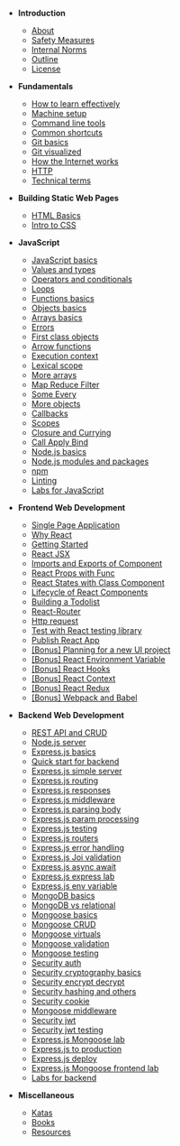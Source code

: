- **Introduction**

  - [About](introduction/about_dev-training)
  - [Safety Measures](introduction/safety-measures)
    <!-- - [FAQ](introduction/faq) -->
    <!-- - [Prerequisite](introduction/prerequisite) -->
    <!-- - [Applying to Jumpstart](introduction/application) -->
  - [Internal Norms](introduction/internal-norms)
  - [Outline](introduction/outline_dev_training)
  - [License](introduction/license)

- **Fundamentals**

  - [How to learn effectively](fundamentals/how-to-learn)
  - [Machine setup](fundamentals/machine)
  - [Command line tools](fundamentals/command-line)
  - [Common shortcuts](fundamentals/shortcuts)
  - [Git basics](fundamentals/git-basics)
  - [Git visualized](fundamentals/git-visualize)
  - [How the Internet works](fundamentals/how-internet-works)
  - [HTTP](fundamentals/http)
  - [Technical terms](fundamentals/technical-terms)

- **Building Static Web Pages**

  - [HTML Basics](html&css/html)
  - [Intro to CSS](html&css/css-basics)

- **JavaScript**

  - [JavaScript basics](javascript/javascript-basics)
  - [Values and types](javascript/values-types)
  - [Operators and conditionals](javascript/operators-conditional)
  - [Loops](javascript/loops)
  - [Functions basics](javascript/functions-basics)
  - [Objects basics](javascript/objects-basics)
  - [Arrays basics](javascript/arrays-basics)
  - [Errors](javascript/errors)
  - [First class objects](javascript/first-class-objects)
  - [Arrow functions](javascript/arrow-functions)
  - [Execution context](javascript/execution-context)
  - [Lexical scope](javascript/lexical-scope)
  - [More arrays](javascript/arrays)
  - [Map Reduce Filter](javascript/map-reduce-filter)
  - [Some Every](javascript/some-every)
  - [More objects](javascript/objects)
  - [Callbacks](javascript/callbacks)
  - [Scopes](javascript/scopes)
  - [Closure and Currying](javascript/closure-currying)
  - [Call Apply Bind](javascript/call-apply-bind)
  - [Node.js basics](javascript/node-basics)
  - [Node.js modules and packages](javascript/node-modules)
  - [npm](javascript/npm)
  - [Linting](javascript/linting)
  - [Labs for JavaScript](javascript/javascript-labs)

- **Frontend Web Development**

  - [Single Page Application](frontend-web-development/single-page-application)
  - [Why React](frontend-web-development/why-react)
  - [Getting Started](frontend-web-development/react-hello-world)
  - [React JSX](frontend-web-development/react-jsx)
  - [Imports and Exports of Component](frontend-web-development/import-export-components)
  - [React Props with Func](frontend-web-development/react-props-with-func)
  - [React States with Class Component](frontend-web-development/react-state-with-class)
  - [Lifecycle of React Components](frontend-web-development/react-lifecycle)
  - [Building a Todolist](frontend-web-development/react-todo-list)
  - [React-Router](frontend-web-development/react-router)
  - [Http request](frontend-web-development/http-request)
  - [Test with React testing library](frontend-web-development/react-testing-library)
  - [Publish React App](frontend-web-development/publish-react)
  - [[Bonus] Planning for a new UI project](frontend-web-development/planning-new-project)
  - [[Bonus] React Environment Variable](frontend-web-development/react-env-variable)
  - [[Bonus] React Hooks](frontend-web-development/react-hooks)
  - [[Bonus] React Context](frontend-web-development/react-context)
  - [[Bonus] React Redux](frontend-web-development/react-redux)
  - [[Bonus] Webpack and Babel](frontend-web-development/webpack-babel)

- **Backend Web Development**

  - [REST API and CRUD](backend-web-development/rest-api)
  - [Node.js server](backend-web-development/node-server)
  - [Express.js basics](backend-web-development/express-basics)
  - [Quick start for backend](backend-web-development/backend-quick-start)
  - [Express.js simple server](backend-web-development/express-simple-server)
  - [Express.js routing](backend-web-development/express-routing)
  - [Express.js responses](backend-web-development/express-responses)
  - [Express.js middleware](backend-web-development/express-middleware)
  - [Express.js parsing body](backend-web-development/express-parsing-request-body)
  - [Express.js param processing](backend-web-development/express-param-processing)
  - [Express.js testing](backend-web-development/express-testing)
  - [Express.js routers](backend-web-development/express-routers)
  - [Express.js error handling](backend-web-development/express-error-handling)
  - [Express.js Joi validation](backend-web-development/express-joi-validation)
  - [Express.js async await](backend-web-development/express-async-await)
  - [Express.js express lab](backend-web-development/express-lab)
  - [Express.js env variable](backend-web-development/express-env-variable)
  - [MongoDB basics](backend-web-development/mongodb-basics)
  - [MongoDB vs relational](backend-web-development/mongodb-vs-relational)
  - [Mongoose basics](backend-web-development/mongoose-basics)
  - [Mongoose CRUD](backend-web-development/mongoose-crud)
  - [Mongoose virtuals](backend-web-development/mongoose-virtuals)
  - [Mongoose validation](backend-web-development/mongoose-validation)
  - [Mongoose testing](backend-web-development/mongoose-testing)
  - [Security auth](backend-web-development/security-auth)
  - [Security cryptography basics](backend-web-development/security-cryptography-basics)
  - [Security encrypt decrypt](backend-web-development/security-encrypt-decrypt)
  - [Security hashing and others](backend-web-development/security-hash-others)
  - [Security cookie](backend-web-development/security-cookie)
  - [Mongoose middleware](backend-web-development/mongoose-middleware)
  - [Security jwt](backend-web-development/security-jwt)
  - [Security jwt testing](backend-web-development/security-jwt-testing)
  - [Express.js Mongoose lab](backend-web-development/express-mongoose-lab)
  - [Express.js to production](backend-web-development/express-to-production)
  - [Express.js deploy](backend-web-development/express-deploy)
  - [Express.js Mongoose frontend lab](backend-web-development/express-mongoose-with-frontend-lab)
  - [Labs for backend](backend-web-development/backend-labs)

* **Miscellaneous**

  - [Katas](miscellaneous/katas)
  - [Books](miscellaneous/books)
  - [Resources](miscellaneous/resources)
